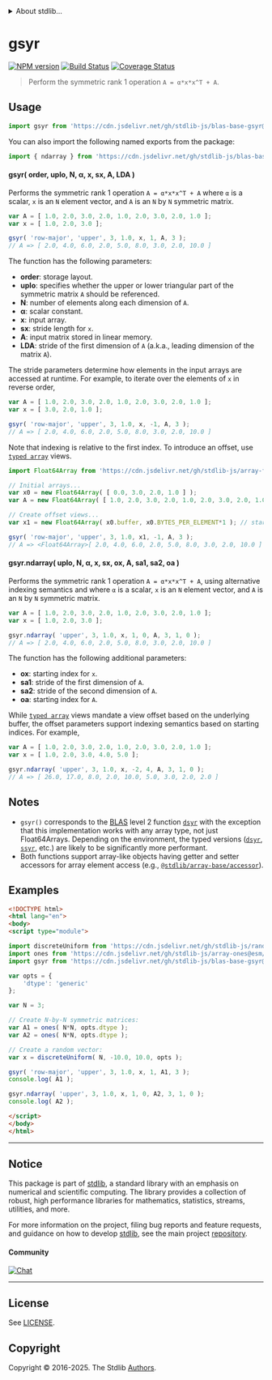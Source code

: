 <!--

@license Apache-2.0

Copyright (c) 2025 The Stdlib Authors.

Licensed under the Apache License, Version 2.0 (the "License");
you may not use this file except in compliance with the License.
You may obtain a copy of the License at

   http://www.apache.org/licenses/LICENSE-2.0

Unless required by applicable law or agreed to in writing, software
distributed under the License is distributed on an "AS IS" BASIS,
WITHOUT WARRANTIES OR CONDITIONS OF ANY KIND, either express or implied.
See the License for the specific language governing permissions and
limitations under the License.

-->


<details>
  <summary>
    About stdlib...
  </summary>
  <p>We believe in a future in which the web is a preferred environment for numerical computation. To help realize this future, we've built stdlib. stdlib is a standard library, with an emphasis on numerical and scientific computation, written in JavaScript (and C) for execution in browsers and in Node.js.</p>
  <p>The library is fully decomposable, being architected in such a way that you can swap out and mix and match APIs and functionality to cater to your exact preferences and use cases.</p>
  <p>When you use stdlib, you can be absolutely certain that you are using the most thorough, rigorous, well-written, studied, documented, tested, measured, and high-quality code out there.</p>
  <p>To join us in bringing numerical computing to the web, get started by checking us out on <a href="https://github.com/stdlib-js/stdlib">GitHub</a>, and please consider <a href="https://opencollective.com/stdlib">financially supporting stdlib</a>. We greatly appreciate your continued support!</p>
</details>

# gsyr

[![NPM version][npm-image]][npm-url] [![Build Status][test-image]][test-url] [![Coverage Status][coverage-image]][coverage-url] <!-- [![dependencies][dependencies-image]][dependencies-url] -->

> Perform the symmetric rank 1 operation `A = α*x*x^T + A`.



<section class="usage">

## Usage

```javascript
import gsyr from 'https://cdn.jsdelivr.net/gh/stdlib-js/blas-base-gsyr@esm/index.mjs';
```

You can also import the following named exports from the package:

```javascript
import { ndarray } from 'https://cdn.jsdelivr.net/gh/stdlib-js/blas-base-gsyr@esm/index.mjs';
```

#### gsyr( order, uplo, N, α, x, sx, A, LDA )

Performs the symmetric rank 1 operation `A = α*x*x^T + A` where `α` is a scalar, `x` is an `N` element vector, and `A` is an `N` by `N` symmetric matrix.

```javascript
var A = [ 1.0, 2.0, 3.0, 2.0, 1.0, 2.0, 3.0, 2.0, 1.0 ];
var x = [ 1.0, 2.0, 3.0 ];

gsyr( 'row-major', 'upper', 3, 1.0, x, 1, A, 3 );
// A => [ 2.0, 4.0, 6.0, 2.0, 5.0, 8.0, 3.0, 2.0, 10.0 ]
```

The function has the following parameters:

-   **order**: storage layout.
-   **uplo**: specifies whether the upper or lower triangular part of the symmetric matrix `A` should be referenced.
-   **N**: number of elements along each dimension of `A`.
-   **α**: scalar constant.
-   **x**: input array.
-   **sx**: stride length for `x`.
-   **A**: input matrix stored in linear memory.
-   **LDA**: stride of the first dimension of `A` (a.k.a., leading dimension of the matrix `A`).

The stride parameters determine how elements in the input arrays are accessed at runtime. For example, to iterate over the elements of `x` in reverse order,

```javascript
var A = [ 1.0, 2.0, 3.0, 2.0, 1.0, 2.0, 3.0, 2.0, 1.0 ];
var x = [ 3.0, 2.0, 1.0 ];

gsyr( 'row-major', 'upper', 3, 1.0, x, -1, A, 3 );
// A => [ 2.0, 4.0, 6.0, 2.0, 5.0, 8.0, 3.0, 2.0, 10.0 ]
```

Note that indexing is relative to the first index. To introduce an offset, use [`typed array`][mdn-typed-array] views.

<!-- eslint-disable stdlib/capitalized-comments -->

```javascript
import Float64Array from 'https://cdn.jsdelivr.net/gh/stdlib-js/array-float64@esm/index.mjs';

// Initial arrays...
var x0 = new Float64Array( [ 0.0, 3.0, 2.0, 1.0 ] );
var A = new Float64Array( [ 1.0, 2.0, 3.0, 2.0, 1.0, 2.0, 3.0, 2.0, 1.0 ] );

// Create offset views...
var x1 = new Float64Array( x0.buffer, x0.BYTES_PER_ELEMENT*1 ); // start at 2nd element

gsyr( 'row-major', 'upper', 3, 1.0, x1, -1, A, 3 );
// A => <Float64Array>[ 2.0, 4.0, 6.0, 2.0, 5.0, 8.0, 3.0, 2.0, 10.0 ]
```

#### gsyr.ndarray( uplo, N, α, x, sx, ox, A, sa1, sa2, oa )

Performs the symmetric rank 1 operation `A = α*x*x^T + A`, using alternative indexing semantics and where `α` is a scalar, `x` is an `N` element vector, and `A` is an `N` by `N` symmetric matrix.

```javascript
var A = [ 1.0, 2.0, 3.0, 2.0, 1.0, 2.0, 3.0, 2.0, 1.0 ];
var x = [ 1.0, 2.0, 3.0 ];

gsyr.ndarray( 'upper', 3, 1.0, x, 1, 0, A, 3, 1, 0 );
// A => [ 2.0, 4.0, 6.0, 2.0, 5.0, 8.0, 3.0, 2.0, 10.0 ]
```

The function has the following additional parameters:

-   **ox**: starting index for `x`.
-   **sa1**: stride of the first dimension of `A`.
-   **sa2**: stride of the second dimension of `A`.
-   **oa**: starting index for `A`.

While [`typed array`][mdn-typed-array] views mandate a view offset based on the underlying buffer, the offset parameters support indexing semantics based on starting indices. For example,

```javascript
var A = [ 1.0, 2.0, 3.0, 2.0, 1.0, 2.0, 3.0, 2.0, 1.0 ];
var x = [ 1.0, 2.0, 3.0, 4.0, 5.0 ];

gsyr.ndarray( 'upper', 3, 1.0, x, -2, 4, A, 3, 1, 0 );
// A => [ 26.0, 17.0, 8.0, 2.0, 10.0, 5.0, 3.0, 2.0, 2.0 ]
```

</section>

<!-- /.usage -->

<section class="notes">

## Notes

-   `gsyr()` corresponds to the [BLAS][blas] level 2 function [`dsyr`][dsyr] with the exception that this implementation works with any array type, not just Float64Arrays. Depending on the environment, the typed versions ([`dsyr`][@stdlib/blas/base/dsyr], [`ssyr`][@stdlib/blas/base/ssyr], etc.) are likely to be significantly more performant.
-   Both functions support array-like objects having getter and setter accessors for array element access (e.g., [`@stdlib/array-base/accessor`][@stdlib/array/base/accessor]).

</section>

<!-- /.notes -->

<section class="examples">

## Examples

<!-- eslint no-undef: "error" -->

```html
<!DOCTYPE html>
<html lang="en">
<body>
<script type="module">

import discreteUniform from 'https://cdn.jsdelivr.net/gh/stdlib-js/random-array-discrete-uniform@esm/index.mjs';
import ones from 'https://cdn.jsdelivr.net/gh/stdlib-js/array-ones@esm/index.mjs';
import gsyr from 'https://cdn.jsdelivr.net/gh/stdlib-js/blas-base-gsyr@esm/index.mjs';

var opts = {
    'dtype': 'generic'
};

var N = 3;

// Create N-by-N symmetric matrices:
var A1 = ones( N*N, opts.dtype );
var A2 = ones( N*N, opts.dtype );

// Create a random vector:
var x = discreteUniform( N, -10.0, 10.0, opts );

gsyr( 'row-major', 'upper', 3, 1.0, x, 1, A1, 3 );
console.log( A1 );

gsyr.ndarray( 'upper', 3, 1.0, x, 1, 0, A2, 3, 1, 0 );
console.log( A2 );

</script>
</body>
</html>
```

</section>

<!-- /.examples -->

<!-- Section for related `stdlib` packages. Do not manually edit this section, as it is automatically populated. -->

<section class="related">

</section>

<!-- /.related -->

<!-- Section for all links. Make sure to keep an empty line after the `section` element and another before the `/section` close. -->


<section class="main-repo" >

* * *

## Notice

This package is part of [stdlib][stdlib], a standard library with an emphasis on numerical and scientific computing. The library provides a collection of robust, high performance libraries for mathematics, statistics, streams, utilities, and more.

For more information on the project, filing bug reports and feature requests, and guidance on how to develop [stdlib][stdlib], see the main project [repository][stdlib].

#### Community

[![Chat][chat-image]][chat-url]

---

## License

See [LICENSE][stdlib-license].


## Copyright

Copyright &copy; 2016-2025. The Stdlib [Authors][stdlib-authors].

</section>

<!-- /.stdlib -->

<!-- Section for all links. Make sure to keep an empty line after the `section` element and another before the `/section` close. -->

<section class="links">

[npm-image]: http://img.shields.io/npm/v/@stdlib/blas-base-gsyr.svg
[npm-url]: https://npmjs.org/package/@stdlib/blas-base-gsyr

[test-image]: https://github.com/stdlib-js/blas-base-gsyr/actions/workflows/test.yml/badge.svg?branch=main
[test-url]: https://github.com/stdlib-js/blas-base-gsyr/actions/workflows/test.yml?query=branch:main

[coverage-image]: https://img.shields.io/codecov/c/github/stdlib-js/blas-base-gsyr/main.svg
[coverage-url]: https://codecov.io/github/stdlib-js/blas-base-gsyr?branch=main

<!--

[dependencies-image]: https://img.shields.io/david/stdlib-js/blas-base-gsyr.svg
[dependencies-url]: https://david-dm.org/stdlib-js/blas-base-gsyr/main

-->

[chat-image]: https://img.shields.io/gitter/room/stdlib-js/stdlib.svg
[chat-url]: https://app.gitter.im/#/room/#stdlib-js_stdlib:gitter.im

[stdlib]: https://github.com/stdlib-js/stdlib

[stdlib-authors]: https://github.com/stdlib-js/stdlib/graphs/contributors

[umd]: https://github.com/umdjs/umd
[es-module]: https://developer.mozilla.org/en-US/docs/Web/JavaScript/Guide/Modules

[deno-url]: https://github.com/stdlib-js/blas-base-gsyr/tree/deno
[deno-readme]: https://github.com/stdlib-js/blas-base-gsyr/blob/deno/README.md
[umd-url]: https://github.com/stdlib-js/blas-base-gsyr/tree/umd
[umd-readme]: https://github.com/stdlib-js/blas-base-gsyr/blob/umd/README.md
[esm-url]: https://github.com/stdlib-js/blas-base-gsyr/tree/esm
[esm-readme]: https://github.com/stdlib-js/blas-base-gsyr/blob/esm/README.md
[branches-url]: https://github.com/stdlib-js/blas-base-gsyr/blob/main/branches.md

[stdlib-license]: https://raw.githubusercontent.com/stdlib-js/blas-base-gsyr/main/LICENSE

[blas]: http://www.netlib.org/blas

[dsyr]: https://www.netlib.org/lapack/explore-html/dc/d82/group__her_ga07f0e3f8592107877f12a554a41c7413.html#ga07f0e3f8592107877f12a554a41c7413

[mdn-typed-array]: https://developer.mozilla.org/en-US/docs/Web/JavaScript/Reference/Global_Objects/TypedArray

[@stdlib/blas/base/dsyr]: https://github.com/stdlib-js/blas-base-dsyr/tree/esm

[@stdlib/blas/base/ssyr]: https://github.com/stdlib-js/blas-base-ssyr/tree/esm

[@stdlib/array/base/accessor]: https://github.com/stdlib-js/array-base-accessor/tree/esm


</section>

<!-- /.links -->
